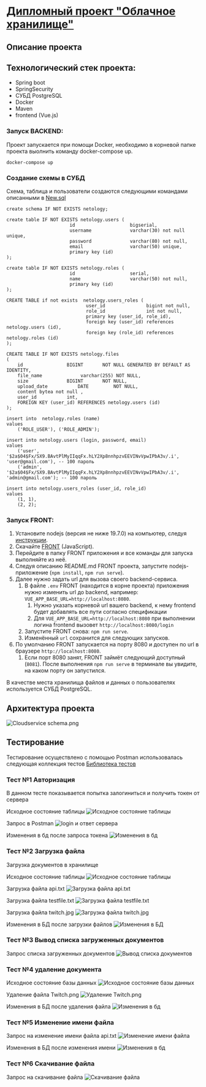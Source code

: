 # [Дипломный проект "Облачное хранилище"](https://github.com/netology-code/jd-homeworks/blob/master/diploma/cloudservice.md)


## Описание проекта

## Технологический стек проекта:
- Spring boot
- SpringSecurity
- СУБД PostgreSQL
- Docker
- Maven
- frontend (Vue.js)

### Запуск BACKEND:

Проект запускается при помощи Docker, необходимо в корневой папке проекта выолнить команду docker-compose up.
```shell
docker-compose up
```

### Создание схемы в СУБД

Схема, таблица и пользователи создаются следующими командами описанными в [New.sql](https://github.com/Sonic51888/DiplomCloudService/tree/main/src/main/resources/db/new.sql)
```shell
create schema IF NOT EXISTS netology;

create table IF NOT EXISTS netology.users (
                       id                    bigserial,
                       username              varchar(30) not null unique,
                       password              varchar(80) not null,
                       email                 varchar(50) unique,
                       primary key (id)
);

create table IF NOT EXISTS netology.roles (
                       id                    serial,
                       name                  varchar(50) not null,
                       primary key (id)
);

CREATE TABLE if not exists  netology.users_roles (
                             user_id               bigint not null,
                             role_id               int not null,
                             primary key (user_id, role_id),
                             foreign key (user_id) references netology.users (id),
                             foreign key (role_id) references netology.roles (id)
);

CREATE TABLE IF NOT EXISTS netology.files
(
    id                BIGINT       NOT NULL GENERATED BY DEFAULT AS IDENTITY,
    file_name              varchar(255) NOT NULL,
    size              BIGINT       NOT NULL,
    upload_date           DATE         NOT NULL,
    content bytea not null ,
    user_id           int,
    FOREIGN KEY (user_id) REFERENCES netology.users (id)
);

insert into  netology.roles (name)
values
    ('ROLE_USER'), ('ROLE_ADMIN');

insert into netology.users (login, password, email)
values
    ('user', '$2a$04$Fx/SX9.BAvtPlMyIIqqFx.hLY2Xp8nnhpzvEEVINvVpwIPbA3v/.i', 'user@gmail.com'), -- 100 пароль
    ('admin', '$2a$04$Fx/SX9.BAvtPlMyIIqqFx.hLY2Xp8nnhpzvEEVINvVpwIPbA3v/.i', 'admin@gmail.com'); -- 100 пароль

insert into netology.users_roles (user_id, role_id)
values
    (1, 1),
    (2, 2);
```

### Запуск FRONT:

1. Установите nodejs (версия не ниже 19.7.0) на компьютер, следуя [инструкции](https://nodejs.org/ru/download/current/).
2. Скачайте [FRONT](./netology-diplom-frontend) (JavaScript).
3. Перейдите в папку FRONT приложения и все команды для запуска выполняйте из неё.
4. Следуя описанию README.md FRONT проекта, запустите nodejs-приложение (`npm install`, `npm run serve`).
5. Далее нужно задать url для вызова своего backend-сервиса.
    1. В файле `.env` FRONT (находится в корне проекта) приложения нужно изменить url до backend, например: `VUE_APP_BASE_URL=http://localhost:8080`. 
       1. Нужно указать корневой url вашего backend, к нему frontend будет добавлять все пути согласно спецификации
       2. Для `VUE_APP_BASE_URL=http://localhost:8080` при выполнении логина frontend вызовет `http://localhost:8080/login`
    2. Запустите FRONT снова: `npm run serve`.
    3. Изменённый `url` сохранится для следующих запусков.
6. По умолчанию FRONT запускается на порту 8080 и доступен по url в браузере `http://localhost:8080`. 
   1. Если порт 8080 занят, FRONT займёт следующий доступный (`8081`). После выполнения `npm run serve` в терминале вы увидите, на каком порту он запустился. 

В качестве места хранилища файлов и данных о пользователях используется СУБД PostgreSQL.


## Архитектура проекта

![Cloudservice schema.png](documentation/Cloudservice%20schema.png)

## Тестирование

Тестирование осуществлено с помощью Postman использовалась следующая коллекция тестов [Библиотека тестов](Diplom.postman_collection.json)

### Тест №1 Авторизация
В данном тесте показывается попытка залогиниться и получить токен от сервера

Исходное состояние таблицы
![Исходное состояние таблицы](documentation/tests/1.png)

Запрос в Postman
![login и ответ сервера](documentation/tests/2.png)

Изменения в бд после запроса токена
![Изменения в бд](documentation/tests/3.png)

### Тест №2 Загрузка файла

Загрузка документов в хранилище

Исходное состояние таблицы
![Исходное состояние таблицы](documentation/tests/4.png)

Загрузка файла api.txt
![Загрузка файла api.txt](documentation/tests/5.png)

Загрузка файла testfile.txt
![Загрузка файла testfile.txt](documentation/tests/6.png)

Загрузка файла twitch.jpg
![Загрузка файла twitch.jpg](documentation/tests/7.png)

Изменения в БД после загрузки файлов
![Изменения в БД](documentation/tests/8.png)

### Тест №3 Вывод списка загруженных документов

Запрос списка загруженных документов
![Вывод списка документов](documentation/tests/9.png)

### Тест №4 удаление документа

Исходное состояние базы данных
![Исходное состояние базы данных](documentation/tests/8.png)

Удаление файла Twitch.png
![Удаление Twitch.png](documentation/tests/10.png)

Изменения в БД после удаления файла
![Изменения в бд](documentation/tests/11.png)

### Тест №5 Изменение имени файла

Запрос на изменение имени файла api.txt
![Изменение имени файла](documentation/tests/12.png)

Изменения в БД после изменения имени
![Изменения в бд](documentation/tests/13.png)

### Тест №6 Скачивание файла

Запрос на скачивание файла
![Скачивание файла](documentation/tests/14.png)